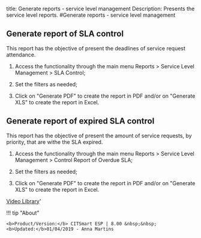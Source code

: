 title: Generate reports - service level management
Description: Presents the service level reports.
#Generate reports - service level management

Generate report of SLA control
----------------------------------

This report has the objective of present the deadlines of service request
attendance.

1.  Access the functionality through the main menu Reports \> Service Level
    Management \> SLA Control;

2.  Set the filters as needed;

3.  Click on "Generate PDF" to create the report in PDF and/or on "Generate XLS"
    to create the report in Excel.

Generate report of expired SLA control
------------------------------------------

This report has the objective of present the amount of service requests, by
priority, that are withe the SLA expired.

1.  Access the functionality through the main menu Reports \> Service Level
    Management \> Control Report of Overdue SLA;

2.  Set the filters as needed;

3.  Click on "Generate PDF" to create the report in PDF and/or on "Generate XLS"
    to create the report in Excel.


<i class='fa fa-youtube-play  fa-2x' style='color:#97ce17;vertical-align: middle;'> </i> [Video Library](https://www.youtube.com/playlist?list=PLB5qK2uzf2RMDKjZH8augISpB17EQqrrc)'

!!! tip "About"

    <b>Product/Version:</b> CITSmart ESP | 8.00 &nbsp;&nbsp;
    <b>Updated:</b>01/04/2019 - Anna Martins
